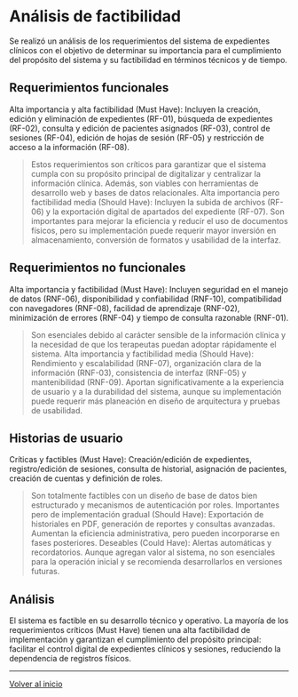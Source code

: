 # Análisis de factibilidad
Se realizó un análisis de los requerimientos del sistema de expedientes clínicos con el objetivo de determinar su importancia para el cumplimiento del propósito del sistema y su factibilidad en términos técnicos y de tiempo.
## Requerimientos funcionales
Alta importancia y alta factibilidad (Must Have): Incluyen la creación, edición y eliminación de expedientes (RF-01), búsqueda de expedientes (RF-02), consulta y edición de pacientes asignados (RF-03), control de sesiones (RF-04), edición de hojas de sesión (RF-05) y restricción de acceso a la información (RF-08).
> Estos requerimientos son críticos para garantizar que el sistema cumpla con su propósito principal de digitalizar y centralizar la información clínica. Además, son viables con herramientas de desarrollo web y bases de datos relacionales.
Alta importancia pero factibilidad media (Should Have): Incluyen la subida de archivos (RF-06) y la exportación digital de apartados del expediente (RF-07).
> Son importantes para mejorar la eficiencia y reducir el uso de documentos físicos, pero su implementación puede requerir mayor inversión en almacenamiento, conversión de formatos y usabilidad de la interfaz.
## Requerimientos no funcionales
Alta importancia y factibilidad (Must Have): Incluyen seguridad en el manejo de datos (RNF-06), disponibilidad y confiabilidad (RNF-10), compatibilidad con navegadores (RNF-08), facilidad de aprendizaje (RNF-02), minimización de errores (RNF-04) y tiempo de consulta razonable (RNF-01).
> Son esenciales debido al carácter sensible de la información clínica y la necesidad de que los terapeutas puedan adoptar rápidamente el sistema.
Alta importancia y factibilidad media (Should Have): Rendimiento y escalabilidad (RNF-07), organización clara de la información (RNF-03), consistencia de interfaz (RNF-05) y mantenibilidad (RNF-09).
> Aportan significativamente a la experiencia de usuario y a la durabilidad del sistema, aunque su implementación puede requerir más planeación en diseño de arquitectura y pruebas de usabilidad.
## Historias de usuario
Críticas y factibles (Must Have): Creación/edición de expedientes, registro/edición de sesiones, consulta de historial, asignación de pacientes, creación de cuentas y definición de roles.
> Son totalmente factibles con un diseño de base de datos bien estructurado y mecanismos de autenticación por roles.
Importantes pero de implementación gradual (Should Have): Exportación de historiales en PDF, generación de reportes y consultas avanzadas.
> Aumentan la eficiencia administrativa, pero pueden incorporarse en fases posteriores.
Deseables (Could Have): Alertas automáticas y recordatorios.
> Aunque agregan valor al sistema, no son esenciales para la operación inicial y se recomienda desarrollarlos en versiones futuras.

## Análisis
El sistema es factible en su desarrollo técnico y operativo. La mayoría de los requerimientos críticos (Must Have) tienen una alta factibilidad de implementación y garantizan el cumplimiento del propósito principal: facilitar el control digital de expedientes clínicos y sesiones, reduciendo la dependencia de registros físicos.

---
[Volver al inicio](../README.md)
